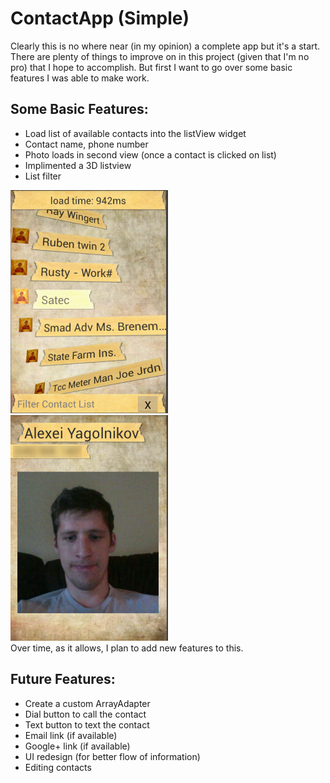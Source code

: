 ContactApp (Simple) 
==========

Clearly this is no where near (in my opinion) a complete app but it's a start. There are plenty of things 
to improve on in this project (given that I'm no pro) that I hope to accomplish. But first I want to go over
some basic features I was able to make work.

<h2>Some Basic Features:</h2>
<ul>
<li>Load list of available contacts into the listView widget</li>
<li>Contact name, phone number</li></li>
<li>Photo loads in second view (once a contact is clicked on list)</li>
<li>Implimented a 3D listview</li>
<li>List filter</li>
</ul>

<img src="/view2.png" width="50%" />
<img src="/view1.png" width="50%" /><br />
Over time, as it allows, I plan to add new features to this.

<h2>Future Features:</h2>
<ul>
<li>Create a custom ArrayAdapter</li>
<li>Dial button to call the contact</li>
<li>Text button to text the contact</li>
<li>Email link (if available)</li>
<li>Google+ link (if available)</li>
<li>UI redesign (for better flow of information)</li>
<li>Editing contacts</li>
</ul>
